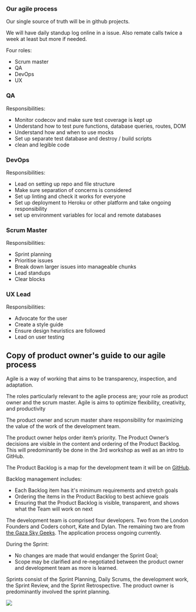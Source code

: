 ### Our agile process 



Our single source of truth will be in github projects.

We will have daily standup log online in a issue. 
Also remate calls twice a week at least but more if needed.

Four roles:
- Scrum master
- QA
- DevOps
- UX 

### QA
Responsibilities:
- Monitor codecov and make sure test coverage is kept up
- Understand how to test pure functions, database queries, routes, DOM
- Understand how and when to use mocks
- Set up separate test database and destroy / build scripts
- clean and legible code

### DevOps
Responsibilities:
- Lead on setting up repo and file structure
- Make sure separation of concerns is considered
- Set up linting and check it works for everyone
- Set up deployment to Heroku or other platform and take ongoing responsibility
- set up environment variables for local and remote databases

### Scrum Master
Responsibilities:
- Sprint planning
- Prioritise issues
- Break down larger issues into manageable chunks
- Lead standups
- Clear blocks

### UX Lead
Responsibilities:
- Advocate for the user
- Create a style guide
- Ensure design heuristics are followed
- Lead on user testing



## Copy of product owner's guide to our agile process

Agile is a way of working that aims to be transparency, inspection, and adaptation.

The roles particularly relevant to the agile process are; your role as product owner and the scrum master. Agile is aims to optimize flexibility, creativity, and productivity

The product owner and scrum master share responsibility for maximizing the value of the work of the development team. 

The product owner helps order item’s priority. The Product Owner’s decisions are visible in the content and ordering of the Product Backlog. This will predominantly be done in the 3rd workshop as well as an intro to GitHub. 

The Product Backlog is a map for the development team it will be on [GitHub](https://github.com/). 

Backlog management includes:
- Each Backlog item has it's minimum requirements and stretch goals
- Ordering the items in the Product Backlog to best achieve goals
- Ensuring that the Product Backlog is visible, transparent, and shows what the Team will work on next


The development team is comprised four developers. Two from the London Founders and Coders cohort, Kate and Dylan. The remaining two are from [the Gaza Sky Geeks](https://gazaskygeeks.com/about-us/). The application process ongoing currently.

During the Sprint:
- No changes are made that would endanger the Sprint Goal;
- Scope may be clarified and re-negotiated between the product owner and development team as more is learned.

Sprints consist of the Sprint Planning, Daily Scrums, the development work, the Sprint Review, and the Sprint Retrospective. The product owner is predominantly involved the sprint planning.


![](https://i.imgur.com/gsjQUAC.png)




